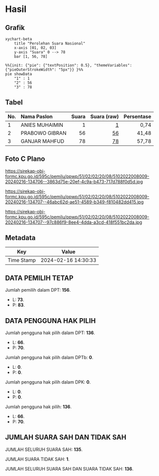 # Hasil

## Grafik

```mermaid
xychart-beta
    title "Perolehan Suara Nasional"
    x-axis [01, 02, 03]
    y-axis "Suara" 0 --> 78
    bar [1, 56, 78]
```

```mermaid
%%{init: {"pie": {"textPosition": 0.5}, "themeVariables": {"pieOuterStrokeWidth": "5px"}} }%%
pie showData
    "1" : 1
    "2" : 56
    "3" : 78
```

## Tabel

| No. | Nama Paslon    | Suara | Suara (raw) | Persentase |
|:--- |:-------------- | -----:| -----------:| ----------:|
| 1   | ANIES MUHAIMIN | 1     | [1][p-1]    | 0,74       |
| 2   | PRABOWO GIBRAN | 56    | [56][p-2]   | 41,48      |
| 3   | GANJAR MAHFUD  | 78    | [78][p-3]   | 57,78      |


[p-1]: https://github.com/gigit-pemilu/pemilu-2024/blob/main/pilpres/hitung-suara/sub/51-bali/sub/02-tabanan/sub/02-selemadeg-timur/sub/2008-tegal-mengkeb/sub/009-tps/sub/paslon-1.txt
[p-2]: https://github.com/gigit-pemilu/pemilu-2024/blob/main/pilpres/hitung-suara/sub/51-bali/sub/02-tabanan/sub/02-selemadeg-timur/sub/2008-tegal-mengkeb/sub/009-tps/sub/paslon-2.txt
[p-3]: https://github.com/gigit-pemilu/pemilu-2024/blob/main/pilpres/hitung-suara/sub/51-bali/sub/02-tabanan/sub/02-selemadeg-timur/sub/2008-tegal-mengkeb/sub/009-tps/sub/paslon-3.txt

## Foto C Plano

https://sirekap-obj-formc.kpu.go.id/595c/pemilu/ppwp/51/02/02/20/08/5102022008009-20240216-134706--3863d75e-20ef-4c9a-b473-717d788f0d5d.jpg

https://sirekap-obj-formc.kpu.go.id/595c/pemilu/ppwp/51/02/02/20/08/5102022008009-20240216-134707--46abc62d-ae51-4589-b349-f810482dd415.jpg

https://sirekap-obj-formc.kpu.go.id/595c/pemilu/ppwp/51/02/02/20/08/5102022008009-20240216-134707--97c886f9-8ee4-4dda-a3cd-418f551bc2da.jpg


## Metadata

| Key        | Value               |
| ---------- | ------------------- |
| Time Stamp | 2024-02-16 14:30:33 |


## DATA PEMILIH TETAP

Jumlah pemilih dalam DPT: **156**.
 * L: **73**.
 * P: **83**.

## DATA PENGGUNA HAK PILIH

Jumlah pengguna hak pilih dalam DPT: **136**.
 * L: **66**.
 * P: **70**.

Jumlah pengguna hak pilih dalam DPTb: **0**.
 * L: **0**.
 * P: **0**.

Jumlah pengguna hak pilih dalam DPK: **0**.
 * L: **0**.
 * P: **0**.

Jumlah pengguna hak pilih: **136**.
 * L: **66**.
 * P: **70**.

## JUMLAH SUARA SAH DAN TIDAK SAH

JUMLAH SELURUH SUARA SAH: **135**.

JUMLAH SUARA TIDAK SAH: **1**.

JUMLAH SELURUH SUARA SAH DAN SUARA TIDAK SAH: **136**.



